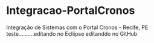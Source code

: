 # Integracao-PortalCronos
Integração de Sistemas com o Portal Cronos - Recife, PE
teste..........editando no Ecliipse
editanddo no GitHub
